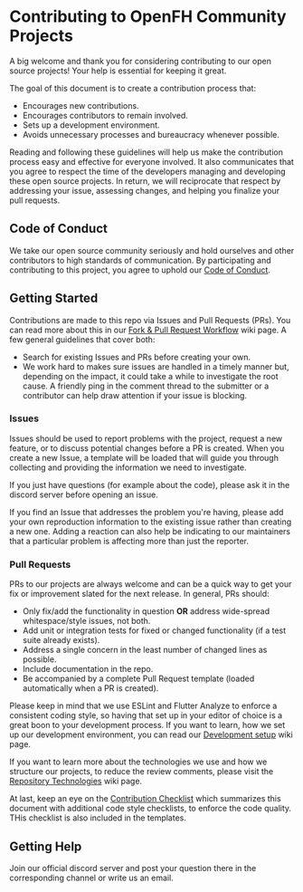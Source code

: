 # Contributing to OpenFH Community Projects

A big welcome and thank you for considering contributing to our open source projects! Your help is essential for keeping it great.

The goal of this document is to create a contribution process that:
- Encourages new contributions.
- Encourages contributors to remain involved.
- Sets up a development environment.
- Avoids unnecessary processes and bureaucracy whenever possible.

Reading and following these guidelines will help us make the contribution process easy and effective for everyone involved. It also communicates that you agree to respect the time of the developers managing and developing these open source projects. In return, we will reciprocate that respect by addressing your issue, assessing changes, and helping you finalize your pull requests.

## Code of Conduct

We take our open source community seriously and hold ourselves and other contributors to high standards of communication. By participating and contributing to this project, you agree to uphold our [Code of Conduct](./CODE_OF_CONDUCT.md).

## Getting Started

Contributions are made to this repo via Issues and Pull Requests (PRs). You can read more about this in our [Fork & Pull Request Workflow](https://github.com/OpenFH/OpenFH/wiki/3-Fork-&-Pull-Request-Workflow) wiki page. A few general guidelines that cover both:
- Search for existing Issues and PRs before creating your own.
- We work hard to makes sure issues are handled in a timely manner but, depending on the impact, it could take a while to investigate the root cause. A friendly ping in the comment thread to the submitter or a contributor can help draw attention if your issue is blocking.

### Issues

Issues should be used to report problems with the project, request a new feature, or to discuss potential changes before a PR is created. When you create a new Issue, a template will be loaded that will guide you through collecting and providing the information we need to investigate.

If you just have questions (for example about the code), please ask it in the discord server before opening an issue.

If you find an Issue that addresses the problem you're having, please add your own reproduction information to the existing issue rather than creating a new one. Adding a reaction can also help be indicating to our maintainers that a particular problem is affecting more than just the reporter.

### Pull Requests

PRs to our projects are always welcome and can be a quick way to get your fix or improvement slated for the next release. In general, PRs should:
- Only fix/add the functionality in question **OR** address wide-spread whitespace/style issues, not both.
- Add unit or integration tests for fixed or changed functionality (if a test suite already exists).
- Address a single concern in the least number of changed lines as possible.
- Include documentation in the repo.
- Be accompanied by a complete Pull Request template (loaded automatically when a PR is created).

Please keep in mind that we use ESLint and Flutter Analyze to enforce a consistent coding style, so having that set up in your editor of choice is a great boon to your development process. If you want to learn, how we set up our development environment, you can read our [Development setup](https://github.com/OpenFH/OpenFH/wiki/2-Development-setup) wiki page.

If you want to learn more about the technologies we use and how we structure our projects, to reduce the review comments, please visit the [Repository Technologies](https://github.com/OpenFH/OpenFH/wiki/1-Repository-Technologies) wiki page.

At last, keep an eye on the [Contribution Checklist](https://github.com/OpenFH/OpenFH/wiki/4-Contribution-checklist) which summarizes this document with additional code style checklists, to enforce the code quality. THis checklist is also included in the templates.

## Getting Help

Join our official discord server and post your question there in the corresponding channel or write us an email.